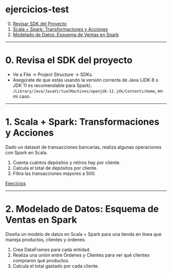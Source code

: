 # ejercicios-test

0. [Revisar SDK del Proyecto](#schema0)
1. [Scala + Spark: Transformaciones y Acciones](#schema1)
2. [Modelado de Datos: Esquema de Ventas en Spark](#schema2)




<hr>

<a name="schema0"></a>

# 0. Revisa el SDK del proyecto
- Ve a File → Project Structure → SDKs.
- Asegúrate de que estás usando la versión correcta de Java (JDK 8 o JDK 11 es recomendable para Spark).
`/Library/Java/JavaVirtualMachines/openjdk-11.jdk/Contents/Home`, en mi caso.



<hr>

<a name="schema1"></a>

# 1. Scala + Spark: Transformaciones y Acciones
Dado un dataset de transacciones bancarias, realiza algunas operaciones con Spark en Scala.

1. Cuenta cuántos depósitos y retiros hay por cliente.
2. Calcula el total de depósitos por cliente.
3. Filtra las transacciones mayores a 500.

[Ejercicios](/src/main/scala/test.scala)


<hr>

<a name="schema2"></a>


# 2. Modelado de Datos: Esquema de Ventas en Spark
Diseña un modelo de datos en Scala + Spark para una tienda en línea que maneja productos, clientes y órdenes.


1. Crea DataFrames para cada entidad.
2. Realiza una unión entre Órdenes y Clientes para ver qué clientes compraron qué productos.
3. Calcula el total gastado por cada cliente.